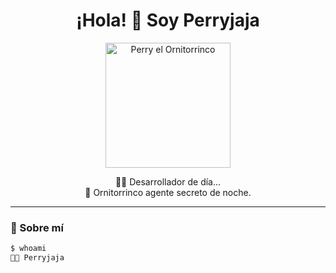 <h1 align="center">¡Hola! 👋 Soy Perryjaja</h1>

<p align="center">
  <img src="https://imagenes.20minutos.es/files/image_990_556/uploads/imagenes/2012/04/30/58312.jpg" width="200" alt="Perry el Ornitorrinco" />
</p>

<p align="center">
  🕵️‍♂️ Desarrollador de día... <br>
  🦆 Ornitorrinco agente secreto de noche.
</p>

---

### 🚀 Sobre mí

```bash
$ whoami
🧑‍💻 Perryjaja
